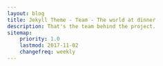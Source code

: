 ```yaml
---
layout: blog
title: Jekyll Theme - Team - The world at dinner
description: That's the team behind the project.
sitemap:
    priority: 1.0
    lastmod: 2017-11-02
    changefreq: weekly
---
```

